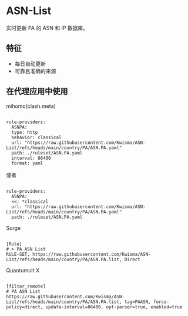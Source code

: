 
# ASN-List
    
实时更新 PA 的 ASN 和 IP 数据库。
    
## 特征
    
- 每日自动更新
- 可靠且准确的来源
    
## 在代理应用中使用
    
mihomo(clash.meta)
   
<pre><code class="language-javascript">
rule-providers:
  ASNPA:
  type: http
  behavior: classical
  url: "https://raw.githubusercontent.com/Kwisma/ASN-List/refs/heads/main/country/PA/ASN.PA.yaml"
  path: ./ruleset/ASN.PA.yaml
  interval: 86400
  format: yaml
</code></pre>

或者

<pre><code class="language-javascript">
rule-providers:
  ASNPA:
  <<: *classical
  url: "https://raw.githubusercontent.com/Kwisma/ASN-List/refs/heads/main/country/PA/ASN.PA.yaml"
  path: ./ruleset/ASN.PA.yaml
</code></pre>
    
Surge
    
<pre><code class="language-javascript">
[Rule]
# > PA ASN List
RULE-SET, https://raw.githubusercontent.com/Kwisma/ASN-List/refs/heads/main/country/PA/ASN.PA.list, Direct
</code></pre>
    
Quantumult X
    
<pre><code class="language-javascript">
[filter_remote]
# PA ASN List
https://raw.githubusercontent.com/Kwisma/ASN-List/refs/heads/main/country/PA/ASN.PA.list, tag=PAASN, force-policy=direct, update-interval=86400, opt-parser=true, enabled=true
</code></pre>
